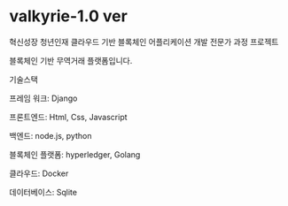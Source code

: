 # valkyrie-1.0 ver
혁신성장 청년인재 클라우드 기반 블록체인 어플리케이션 개발 전문가 과정 프로젝트

블록체인 기반 무역거래 플랫폼입니다.


기술스택

프레임 워크: Django

프론트엔드: Html, Css, Javascript

백엔드: node.js, python

블록체인 플랫폼: hyperledger, Golang

클라우드: Docker

데이터베이스: Sqlite
